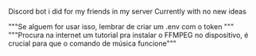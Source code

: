 Discord bot i did for my friends in my server
Currently with no new ideas

"""Se alguem for usar isso, lembrar de criar um .env com o token """
"""Procura na internet um tutorial pra instalar o FFMPEG no dispositivo,
é crucial para que o comando de música funcione"""
